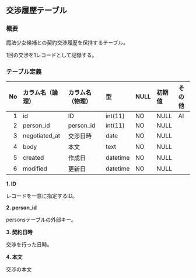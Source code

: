 ## 交渉履歴テーブル

### 概要

魔法少女候補との契約交渉履歴を保持するテーブル。

1回の交渉を1レコードとして記録する。

### テーブル定義

| No | カラム名（論理） | カラム名（物理） | 型       | NULL | 初期値 | その他 |
|---:|:-----------------|:-----------------|:---------|:-----|:-------|:-------|
|  1 | id               | ID               | int(11)  | NO   | NULL   | AI     |
|  2 | person_id        | person_id        | int(11)  | NO   | NULL   |        |
|  3 | negotiated_at    | 交渉日時         | date     | NO   | NULL   |        |
|  4 | body             | 本文             | text     | NO   | NULL   |        |
|  5 | created          | 作成日           | datetime | NO   | NULL   |        |
|  6 | modified         | 更新日           | datetime | NO   | NULL   |        |

**1. ID**

レコードを一意に指定するID。

**2. person_id**

personsテーブルの外部キー。

**3. 契約日時**

交渉を行った日時。

**4. 本文**

交渉の本文
